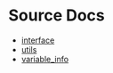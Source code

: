 
# Source Docs

- [interface](packages/interface.md)
- [utils](packages/utils.md)
- [variable_info](packages/variable_info.md)
